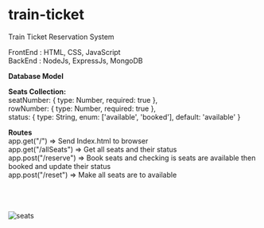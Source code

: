 # train-ticket
Train Ticket Reservation System

FrontEnd : HTML, CSS, JavaScript </br>
BackEnd : NodeJs, ExpressJs, MongoDB </br>

<b> Database Model </b></br>

<b> Seats Collection:</b></br>
  seatNumber: { type: Number, required: true },</br>
  rowNumber: { type: Number, required: true },</br>
  status: { type: String, enum: ['available', 'booked'], default: 'available' }</br>
  
<b>Routes</b></br>
app.get("/") => Send Index.html to browser</br>
app.get("/allSeats") => Get all seats and their status</br>
app.post("/reserve") => Book seats and checking is seats are available then booked and update their status</br>
app.post("/reset") => Make all seats are to available</br></br></br></br>

![seats](https://user-images.githubusercontent.com/110186112/235284946-589d9085-a9e6-4010-a5e6-1e35c85e659c.PNG)

